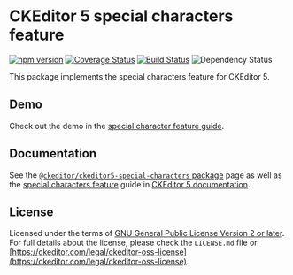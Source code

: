 CKEditor 5 special characters feature
===========================

[![npm version](https://badge.fury.io/js/%40ckeditor%2Fckeditor5-special-characters.svg)](https://www.npmjs.com/package/@ckeditor/ckeditor5-special-characters)
[![Coverage Status](https://coveralls.io/repos/github/ckeditor/ckeditor5/badge.svg?branch=master)](https://coveralls.io/github/ckeditor/ckeditor5?branch=master)
[![Build Status](https://travis-ci.com/ckeditor/ckeditor5.svg?branch=master)](https://app.travis-ci.com/github/ckeditor/ckeditor5)
![Dependency Status](https://img.shields.io/librariesio/release/npm/ckeditor5)

This package implements the special characters feature for CKEditor 5.

## Demo

Check out the demo in the [special character feature guide](https://ckeditor.com/docs/ckeditor5/latest/features/special-characters.html#demo).

## Documentation

See the [`@ckeditor/ckeditor5-special-characters` package](https://ckeditor.com/docs/ckeditor5/latest/api/special-characters.html) page as well as the [special characters feature](https://ckeditor.com/docs/ckeditor5/latest/features/special-characters.html) guide in [CKEditor 5 documentation](https://ckeditor.com/docs/ckeditor5/latest/).

## License

Licensed under the terms of [GNU General Public License Version 2 or later](http://www.gnu.org/licenses/gpl.html). For full details about the license, please check the `LICENSE.md` file or [https://ckeditor.com/legal/ckeditor-oss-license](https://ckeditor.com/legal/ckeditor-oss-license).

